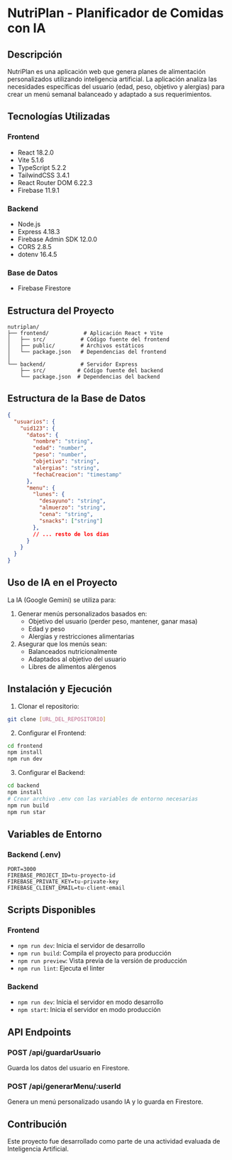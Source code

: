 # NutriPlan - Planificador de Comidas con IA

## Descripción
NutriPlan es una aplicación web que genera planes de alimentación personalizados utilizando inteligencia artificial. La aplicación analiza las necesidades específicas del usuario (edad, peso, objetivo y alergias) para crear un menú semanal balanceado y adaptado a sus requerimientos.

## Tecnologías Utilizadas

### Frontend
- React 18.2.0
- Vite 5.1.6
- TypeScript 5.2.2
- TailwindCSS 3.4.1
- React Router DOM 6.22.3
- Firebase 11.9.1

### Backend
- Node.js
- Express 4.18.3
- Firebase Admin SDK 12.0.0
- CORS 2.8.5
- dotenv 16.4.5

### Base de Datos
- Firebase Firestore

## Estructura del Proyecto

```
nutriplan/
├── frontend/           # Aplicación React + Vite
│   ├── src/           # Código fuente del frontend
│   ├── public/        # Archivos estáticos
│   └── package.json   # Dependencias del frontend
│
└── backend/           # Servidor Express
    ├── src/          # Código fuente del backend
    └── package.json  # Dependencias del backend
```

## Estructura de la Base de Datos

```json
{
  "usuarios": {
    "uid123": {
      "datos": {
        "nombre": "string",
        "edad": "number",
        "peso": "number",
        "objetivo": "string",
        "alergias": "string",
        "fechaCreacion": "timestamp"
      },
      "menu": {
        "lunes": {
          "desayuno": "string",
          "almuerzo": "string",
          "cena": "string",
          "snacks": ["string"]
        },
        // ... resto de los días
      }
    }
  }
}
```

## Uso de IA en el Proyecto

La IA (Google Gemini) se utiliza para:
1. Generar menús personalizados basados en:
   - Objetivo del usuario (perder peso, mantener, ganar masa)
   - Edad y peso
   - Alergias y restricciones alimentarias
2. Asegurar que los menús sean:
   - Balanceados nutricionalmente
   - Adaptados al objetivo del usuario
   - Libres de alimentos alérgenos

## Instalación y Ejecución

1. Clonar el repositorio:
```bash
git clone [URL_DEL_REPOSITORIO]
```

2. Configurar el Frontend:
```bash
cd frontend
npm install
npm run dev
```

3. Configurar el Backend:
```bash
cd backend
npm install
# Crear archivo .env con las variables de entorno necesarias
npm run build
npm run star
```

## Variables de Entorno

### Backend (.env)
```
PORT=3000
FIREBASE_PROJECT_ID=tu-proyecto-id
FIREBASE_PRIVATE_KEY=tu-private-key
FIREBASE_CLIENT_EMAIL=tu-client-email
```

## Scripts Disponibles

### Frontend
- `npm run dev`: Inicia el servidor de desarrollo
- `npm run build`: Compila el proyecto para producción
- `npm run preview`: Vista previa de la versión de producción
- `npm run lint`: Ejecuta el linter

### Backend
- `npm run dev`: Inicia el servidor en modo desarrollo
- `npm start`: Inicia el servidor en modo producción

## API Endpoints

### POST /api/guardarUsuario
Guarda los datos del usuario en Firestore.

### POST /api/generarMenu/:userId
Genera un menú personalizado usando IA y lo guarda en Firestore.

## Contribución
Este proyecto fue desarrollado como parte de una actividad evaluada de Inteligencia Artificial. 